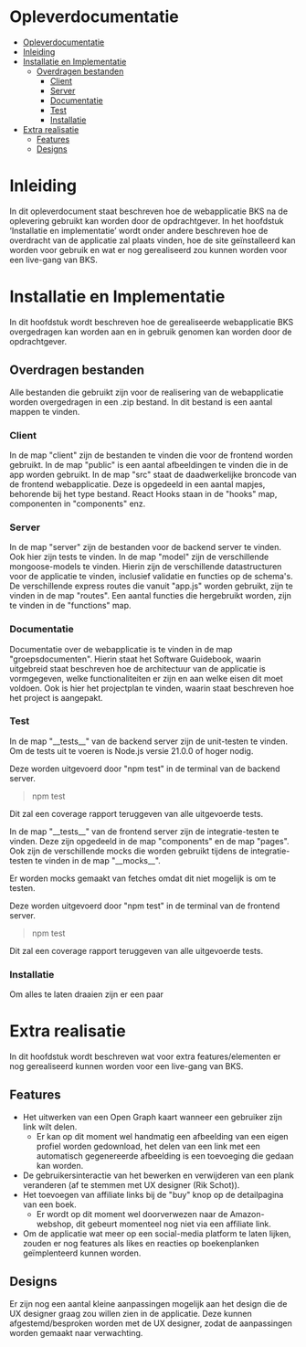 # Opleverdocumentatie

- [Opleverdocumentatie](#opleverdocumentatie)
- [Inleiding](#inleiding)
- [Installatie en Implementatie](#installatie-en-implementatie)
  - [Overdragen bestanden](#overdragen-bestanden)
    - [Client](#client)
    - [Server](#server)
    - [Documentatie](#documentatie)
    - [Test](#test)
    - [Installatie](#installatie)
- [Extra realisatie](#extra-realisatie)
  - [Features](#features)
  - [Designs](#designs)

# Inleiding

In dit opleverdocument staat beschreven hoe de webapplicatie BKS na de oplevering gebruikt kan worden door de opdrachtgever. In het hoofdstuk ‘Installatie en implementatie’ wordt onder andere beschreven hoe de overdracht van de applicatie zal plaats vinden, hoe de site geïnstalleerd kan worden voor gebruik en wat er nog gerealiseerd zou kunnen worden voor een live-gang van BKS. 

# Installatie en Implementatie

In dit hoofdstuk wordt beschreven hoe de gerealiseerde webapplicatie BKS overgedragen kan worden aan en in gebruik genomen kan worden door de opdrachtgever.

## Overdragen bestanden

Alle bestanden die gebruikt zijn voor de realisering van de webapplicatie worden overgedragen in een .zip bestand. In dit bestand is een aantal mappen te vinden.

### Client 

In de map "client" zijn de bestanden te vinden die voor de frontend worden gebruikt.
In de map "public" is een aantal afbeeldingen te vinden die in de app worden gebruikt. 
In de map "src" staat de daadwerkelijke broncode van de frontend webapplicatie. Deze is opgedeeld in een aantal mapjes, behorende bij het type bestand. React Hooks staan in de "hooks" map, componenten in "components" enz.

### Server

In de map "server" zijn de bestanden voor de backend server te vinden. Ook hier zijn tests te vinden.
In de map "model" zijn de verschillende mongoose-models te vinden. Hierin zijn de verschillende datastructuren voor de applicatie te vinden, inclusief validatie en functies op de schema's. 
De verschillende express routes die vanuit "app.js" worden gebruikt, zijn te vinden in de map "routes". 
Een aantal functies die hergebruikt worden, zijn te vinden in de "functions" map.

### Documentatie

Documentatie over de webapplicatie is  te vinden in de map "groepsdocumenten". Hierin staat het Software Guidebook, waarin uitgebreid staat beschreven hoe de architectuur van de applicatie is vormgegeven, welke functionaliteiten er zijn en aan welke eisen dit moet voldoen.
Ook is hier het projectplan te vinden, waarin staat beschreven hoe het project is aangepakt.



### Test

In de map "\_\_tests\_\_" van de backend server zijn de unit-testen te vinden.
Om de tests uit te voeren is Node.js versie 21.0.0 of hoger nodig.

Deze worden uitgevoerd door "npm test" in de terminal van de backend server.

> npm test

Dit zal een coverage rapport teruggeven van alle uitgevoerde tests.

In de map "\_\_tests\_\_" van de frontend server zijn de integratie-testen te vinden. Deze zijn opgedeeld in de map "components" en de map "pages".
Ook zijn de verschillende mocks die worden gebruikt tijdens de integratie-testen te vinden in de map "\_\_mocks\_\_".

Er worden mocks gemaakt van fetches omdat dit niet mogelijk is om te testen.

Deze worden uitgevoerd door "npm test" in de terminal van de frontend server.

> npm test

Dit zal een coverage rapport teruggeven van alle uitgevoerde tests.


### Installatie

Om alles te laten draaien zijn er een paar


# Extra realisatie

In dit hoofdstuk wordt beschreven wat voor extra features/elementen er nog gerealiseerd kunnen worden voor een live-gang van BKS.

## Features

- Het uitwerken van een Open Graph kaart wanneer een gebruiker zijn link wilt delen.
  - Er kan op dit moment wel handmatig een afbeelding van een eigen profiel worden gedownload, het delen van een link met een automatisch gegenereerde afbeelding is een toevoeging die gedaan kan worden.
- De gebruikersinteractie van het bewerken en verwijderen van een plank veranderen (af te stemmen met UX designer (Rik Schot)).
- Het toevoegen van affiliate links bij de "buy" knop op de detailpagina van een boek.
  - Er wordt op dit moment wel doorverwezen naar de Amazon-webshop, dit gebeurt momenteel nog niet via een affiliate link.
- Om de applicatie wat meer op een social-media platform te laten lijken, zouden er nog features als likes en reacties op boekenplanken geïmplenteerd kunnen worden.

## Designs

Er zijn nog een aantal kleine aanpassingen mogelijk aan het design die de UX designer graag zou willen zien in de applicatie. Deze kunnen afgestemd/besproken worden met de UX designer, zodat de aanpassingen worden gemaakt naar verwachting.   


